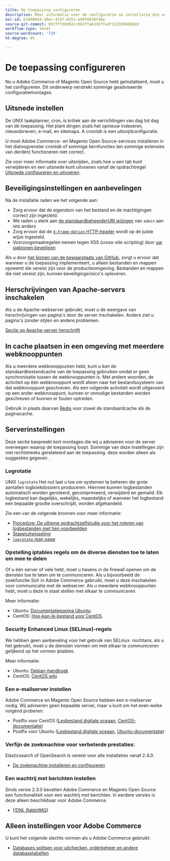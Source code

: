 ```yaml
---
title: De toepassing configureren
description: Meer informatie over de configuratie na installatie die vereist is voor Adobe Commerce- en Magento Open Source-implementaties op locatie.
exl-id: b1808664-10ec-4147-8251-a99f8b58f4be
source-git-commit: 95ffff39d82cc9027fa633dffedf15193040802d
workflow-type: tm+mt
source-wordcount: '728'
ht-degree: 0%

---
```


# De toepassing configureren

Nu u Adobe Commerce of Magento Open Source hebt geïnstalleerd, moet u het configureren. Dit onderwerp verstrekt sommige geadviseerde configuratiemontages.

## Uitsnede instellen

De UNIX taakplanner, cron, is kritiek aan de verrichtingen van dag tot dag van de toepassing. Het plant dingen zoals het opnieuw indexeren, nieuwsbrieven, e-mail, en sitemaps. A *crontab* is een uitsnijdconfiguratie.

U moet Adobe Commerce- en Magento Open Source-services installeren in het dialoogvenster *crontab* of sommige kernfuncties (en sommige extensies van derden) functioneren niet correct.

Zie voor meer informatie over uitsnijden, zoals hoe u een tab kunt verwijderen en een uitsnede kunt uitvoeren vanaf de opdrachtregel [Uitsnede configureren en uitvoeren](../../configuration/cli/configure-cron-jobs.md).

## Beveiligingsinstellingen en aanbevelingen

Na de installatie raden we het volgende aan:

* Zorg ervoor dat de eigendom van het bestand en de machtigingen correct zijn ingesteld.
* We raden u sterk aan [de standaardbeheerderURI wijzigen](../tutorials/admin-uri.md) van `admin` aan iets anders
* Zorg ervoor dat de [`X-Frame-Option` HTTP-header](../../configuration/security/xframe-options.md) wordt op de juiste wijze ingesteld.
* Voorzorgsmaatregelen nemen tegen XSS (cross-site scripting) door [uw sjablonen beveiligen](https://developer.adobe.com/commerce/php/development/security/cross-site-scripting/)

Als u door [het klonen van de bewaarplaats van GitHub](https://developer.adobe.com/commerce/contributor/guides/install/clone-repository/), zorgt u ervoor dat wanneer u de toepassing implementeert, u alleen bestanden en mappen opneemt die vereist zijn voor de productieomgeving. Bestanden en mappen die niet vereist zijn, kunnen beveiligingsrisico&#39;s opleveren.

## Herschrijvingen van Apache-servers inschakelen

Als u de Apache-webserver gebruikt, moet u de weergave van herschrijvingen van pagina&#39;s door de server inschakelen. Anders ziet u pagina&#39;s zonder stijlen en andere problemen.

[Sectie op Apache-server herschrijft](../prerequisites/web-server/apache.md#apache-rewrites-and-htaccess)

## In cache plaatsen in een omgeving met meerdere webknooppunten

Als u meerdere webknooppunten hebt, kunt u *kan* de standaardbestandcache van de toepassing gebruiken omdat er geen synchronisatie tussen de webknooppunten is. Met andere woorden, de activiteit op één webknooppunt wordt alleen naar het bestandssysteem van dat webknooppunt geschreven. Als een volgende activiteit wordt uitgevoerd op een ander webknooppunt, kunnen er onnodige bestanden worden geschreven of kunnen er fouten optreden.

Gebruik in plaats daarvan [Redis](../../configuration/cache/config-redis.md) voor zowel de standaardcache als de paginacache.

## Serverinstellingen

Deze sectie bespreekt kort montages die wij u adviseren voor de server overwegen waarop de toepassing loopt. Sommige van deze instellingen zijn niet rechtstreeks gerelateerd aan de toepassing. deze worden alleen als suggesties gegeven .

### Logrotatie

UNIX `logrotate` Het nut laat u toe om systemen te beheren die grote aantallen logboekdossiers produceren. Hiermee kunnen logbestanden automatisch worden geroteerd, gecomprimeerd, verwijderd en gemaild. Elk logbestand kan dagelijks, wekelijks, maandelijks of wanneer het logbestand een bepaalde grootte overschrijdt, worden afgehandeld.

Zie een van de volgende bronnen voor meer informatie:

* [Procedure: De ultieme opdrachtzelfstudie voor het roteren van logbestanden met tien voorbeelden](https://www.thegeekstuff.com/2010/07/logrotate-examples)
* [Stapeluitwisseling](https://unix.stackexchange.com/questions/85662/how-to-properly-automatically-manually-rotate-log-files-for-production-rails-app)
* [`logrotate` man page](https://linuxconfig.org/logrotate-8-manual-page)

### Opstelling iptables regels om de diverse diensten toe te laten om mee te delen

Of u één server of vele hebt, moet u havens in de firewall openen om de diensten toe te laten om te communiceren. Als u bijvoorbeeld de zoekfunctie Solr in Adobe Commerce gebruikt, moet u deze inschakelen voor communicatie met de webserver. Als u meerdere webknooppunten hebt, moet u deze in staat stellen met elkaar te communiceren.

Meer informatie:

* Ubuntu: [Documentatiepagina Ubuntu](https://help.ubuntu.com/community/IptablesHowTo).
* CentOS: [Hoe-kan-ik-bestand voor CentOS](https://wiki.centos.org/HowTos/Network/IPTables).

### Security Enhanced Linux (SELinux)-regels

We hebben geen aanbeveling voor het gebruik van SELinux. nochtans, als u het gebruikt, moet u de diensten vormen om met elkaar te communiceren gelijkend op het vormen iptables.

Meer informatie:

* Ubuntu: [Debian-handboek](https://debian-handbook.info/browse/stable/sect.selinux.html)
* CentOS: [CentOS wiki](https://wiki.centos.org/HowTos/SELinux)

### Een e-mailserver instellen

Adobe Commerce en Magento Open Source hebben een e-mailserver nodig. Wij adviseren geen bepaalde server, maar u kunt om het even welke volgend proberen:

* Postfix voor CentOS ([Lesbestand digitale oceaan](https://www.digitalocean.com/community/tutorials/how-to-install-postfix-on-centos-6), [CentOS-documentatie](https://www.centos.org))
* Postfix voor Ubuntu ([Lesbestand digitale oceaan](https://www.digitalocean.com/community/tutorials/how-to-install-and-setup-postfix-on-ubuntu-14-04), [Ubuntu-documentatie](https://help.ubuntu.com/community/MailServer))

### Verfijn de zoekmachine voor verbeterde prestaties:

Elasticsearch of OpenSearch is vereist voor alle installaties vanaf 2.4.0.

* [De zoekmachine installeren en configureren](../../configuration/search/overview-search.md)

### Een wachtrij met berichten instellen

Sinds versie 2.3.0 bevatten Adobe Commerce en Magento Open Source een functionaliteit voor een wachtrij met berichten. In eerdere versies is deze alleen beschikbaar voor Adobe Commerce.

* [[!DNL RabbitMQ]](../../configuration/queues/message-queue-framework.md)

## Alleen instellingen voor Adobe Commerce

U kunt het volgende slechts vormen als u Adobe Commerce gebruikt:

* [Databases splitsen voor uitchecken, orderbeheer en andere databasetabellen](../../configuration/storage/multi-master.md)
